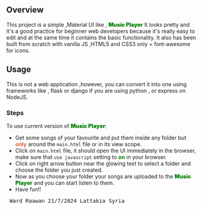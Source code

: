 ## Overview
This project is a simple ,Material UI like , <b style="color:green;font-weight:1000;">Music Player</b> It looks pretty and it's a good practice for beginner web developers because it's really easy to edit and at the same time it contains the basic functionality. It also has been built from scratch with vanilla JS ,HTML5 and CSS3 only + font-awesome for icons.

## Usage
This is not a web application ,however, you can convert it into one using frameworks like , flask or django if you are using python , or express on NodeJS.

### Steps
To use current version of <b style="color:green;font-weight:1000;">Music Player</b>:
- Get some songs of your favourite and put them inside any folder but <b style="color:#de5f35;">only</b> around the <code>main.html</code> file or in its view scope.
- Click on <code>main.html</code> file, it should open the UI immediately in the browser, make sure that <code>use javascript</code> setting to <b style="color:green;">on</b> in your browser.
- Click on right arrow button near the glowing text to select a folder and choose the folder you just created.
- Now as you choose your folder your songs are uploaded to the <b style="color:green;font-weight:1000;">Music Player</b>  and you can start listen to them.
- Have fun!!


<pre> Ward Raawan 21/7/2024 Lattakia Syria</pre>

